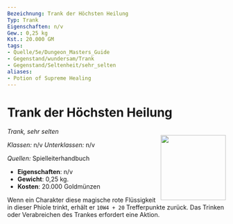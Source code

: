 ```yaml
---
Bezeichnung: Trank der Höchsten Heilung
Typ: Trank
Eigenschaften: n/v
Gew.: 0,25 kg
Kst.: 20.000 GM
tags:
- Quelle/5e/Dungeon_Masters_Guide
- Gegenstand/wundersam/Trank
- Gegenstand/Seltenheit/sehr_selten
aliases:
- Potion of Supreme Healing
---
```

# Trank der Höchsten Heilung
*Trank, sehr selten*  
<img src="Symbolik/Gegenstände.webp" align="right" width="150">

_Klassen:_ n/v
_Unterklassen:_ n/v

_Quellen:_ Spielleiterhandbuch

- **Eigenschaften**: n/v
- **Gewicht**: 0,25 kg.
- **Kosten**: 20.000 Goldmünzen

Wenn ein Charakter diese magische rote Flüssigkeit in dieser Phiole trinkt, erhält er `10W4 + 20` Trefferpunkte zurück. Das Trinken oder Verabreichen des Trankes erfordert eine Aktion.